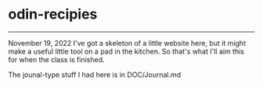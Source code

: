# odin-recipies

-------------------------------------------------------------------
November 19, 2022
I've got a skeleton of a little website here, but it might make a useful
little tool on a pad in the kitchen.  So that's what I'll aim this for
when the class is finished.

The jounal-type stuff I had here is in DOC/Journal.md

